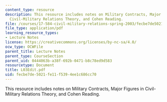 ```yaml
---
content_type: resource
description: This resource includes notes on Military Contracts, Major Figures in
  Civil-Military Relations Theory, and Cohen Reading.
file: /courses/17-584-civil-military-relations-spring-2003/fecbe7de5021fe11f5394ee1c686cc70_L03Edit.pdf
file_type: application/pdf
learning_resource_types:
- Lecture Notes
license: https://creativecommons.org/licenses/by-nc-sa/4.0/
ocw_type: OCWFile
parent_title: Lecture Notes
parent_type: CourseSection
parent_uid: 0444063b-a38f-692b-0471-b8c78ed9d583
resourcetype: Document
title: L03Edit.pdf
uid: fecbe7de-5021-fe11-f539-4ee1c686cc70
---
```

This resource includes notes on Military Contracts, Major Figures in Civil-Military Relations Theory, and Cohen Reading.